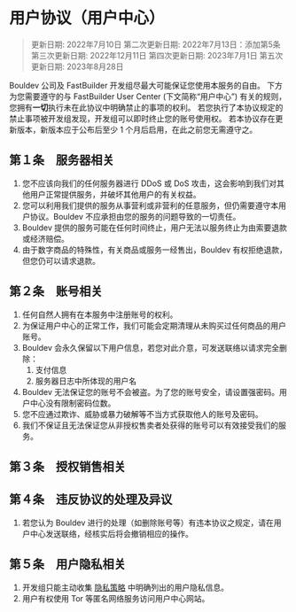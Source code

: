 # 用户协议（用户中心）
> 更新日期: 2022年7月10日
> 第二次更新日期: 2022年7月13日：添加第5条
> 第三次更新日期: 2022年12月11日
> 第四次更新日期: 2023年7月1日
> 第五次更新日期: 2023年8月28日

Bouldev 公司及 FastBuilder 开发组尽最大可能保证您使用本服务的自由。
下方为您需要遵守的与 FastBuilder User Center (下文简称“用户中心”) 有关的规则，您拥有**一切**执行未在此协议中明确禁止的事项的权利。
若您执行了本协议规定的禁止事项被开发组发现，开发组可以即时终止您的账号使用权。
若本协议存在更新版本，新版本应于公布后至少 1 个月后启用，在此之前您无需遵守之。
## 第１条　服务器相关
1. 您不应该向我们的任何服务器进行 DDoS 或 DoS 攻击，这会影响到我们对其他用户正常提供服务，并破坏其他用户的有关权益。
2. 您可以利用我们提供的服务从事营利或非营利的任意服务，但仍需要遵守本用户协议。Bouldev 不应承担由您的服务的问题导致的一切责任。
3. Bouldev 提供的服务可能在任何时间终止，用户无法以服务终止为由索要退款或经济赔偿。
4. 由于数字商品的特殊性，有关商品或服务一经售出，Bouldev 有权拒绝退款，但您仍可以请求退款。

## 第２条　账号相关
1. 任何自然人拥有在本服务中注册账号的权利。
2. 为保证用户中心的正常工作，我们可能会定期清理从未购买过任何商品的用户账号。
3. Bouldev 会永久保留以下用户信息，若您对此介意，可发送联络以请求完全删除：
   1. 支付信息
   2. 服务器日志中所体现的用户名
4. Bouldev 无法保证您的账号不会被盗。为了您的账号安全，请设置强密码。用户中心没有限制密码位数。
5. 您不应通过欺诈、威胁或暴力破解等不当方式获取他人的账号及密码。
6. 我们不保证且无法保证您从非授权售卖者处获得的账号可以有效接受我们的服务。

## 第３条　授权销售相关

## 第４条　违反协议的处理及异议
1. 若您认为 Bouldev 进行的处理（如删除账号等）有违本协议之规定，请在用户中心发送联络，经核实后将会撤销相应的操作。

## 第５条　用户隐私相关
1. 开发组只能主动收集 [隐私策略](./privacy-policy.html) 中明确列出的用户隐私信息。
2. 用户有权使用 Tor 等匿名网络服务访问用户中心网站。